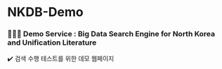 # NKDB-Demo
### 👩🏻‍💻 Demo Service : Big Data Search Engine for North Korea and Unification Literature
✔️ 검색 수행 테스트를 위한 데모 웹페이지
